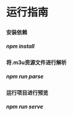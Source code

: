 # 运行指南
##### 
#### 安装依赖
##### npm install 
##### 
#### 将.m3u资源文件进行解析
##### npm run parse 
#####  
#### 运行项目进行预览
##### npm run serve 
